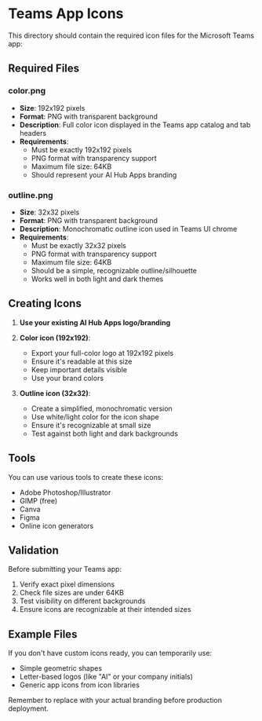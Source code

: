 # Teams App Icons

This directory should contain the required icon files for the Microsoft Teams app:

## Required Files

### color.png
- **Size**: 192x192 pixels
- **Format**: PNG with transparent background
- **Description**: Full color icon displayed in the Teams app catalog and tab headers
- **Requirements**: 
  - Must be exactly 192x192 pixels
  - PNG format with transparency support
  - Maximum file size: 64KB
  - Should represent your AI Hub Apps branding

### outline.png
- **Size**: 32x32 pixels  
- **Format**: PNG with transparent background
- **Description**: Monochromatic outline icon used in Teams UI chrome
- **Requirements**:
  - Must be exactly 32x32 pixels
  - PNG format with transparency support
  - Maximum file size: 64KB
  - Should be a simple, recognizable outline/silhouette
  - Works well in both light and dark themes

## Creating Icons

1. **Use your existing AI Hub Apps logo/branding**
2. **Color icon (192x192)**:
   - Export your full-color logo at 192x192 pixels
   - Ensure it's readable at this size
   - Keep important details visible
   - Use your brand colors

3. **Outline icon (32x32)**:
   - Create a simplified, monochromatic version
   - Use white/light color for the icon shape
   - Ensure it's recognizable at small size
   - Test against both light and dark backgrounds

## Tools

You can use various tools to create these icons:
- Adobe Photoshop/Illustrator
- GIMP (free)
- Canva
- Figma
- Online icon generators

## Validation

Before submitting your Teams app:
1. Verify exact pixel dimensions
2. Check file sizes are under 64KB
3. Test visibility on different backgrounds
4. Ensure icons are recognizable at their intended sizes

## Example Files

If you don't have custom icons ready, you can temporarily use:
- Simple geometric shapes
- Letter-based logos (like "AI" or your company initials)
- Generic app icons from icon libraries

Remember to replace with your actual branding before production deployment.